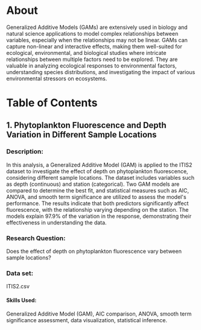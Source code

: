 # About
Generalized Additive Models (GAMs) are extensively used in biology and natural science applications to model complex relationships between variables, especially when the relationships may not be linear. GAMs can capture non-linear and interactive effects, making them well-suited for ecological, environmental, and biological studies where intricate relationships between multiple factors need to be explored. They are valuable in analyzing ecological responses to environmental factors, understanding species distributions, and investigating the impact of various environmental stressors on ecosystems.

# Table of Contents
## 1. Phytoplankton Fluorescence and Depth Variation in Different Sample Locations

### Description:
In this analysis, a Generalized Additive Model (GAM) is applied to the ITIS2 dataset to investigate the effect of depth on phytoplankton fluorescence, considering different sample locations. The dataset includes variables such as depth (continuous) and station (categorical). Two GAM models are compared to determine the best fit, and statistical measures such as AIC, ANOVA, and smooth term significance are utilized to assess the model's performance. The results indicate that both predictors significantly affect fluorescence, with the relationship varying depending on the station. The models explain 97.9% of the variation in the response, demonstrating their effectiveness in understanding the data.

### Research Question:
Does the effect of depth on phytoplankton fluorescence vary between sample locations?

### Data set:
ITIS2.csv

#### Skills Used:
Generalized Additive Model (GAM), AIC comparison, ANOVA, smooth term significance assessment, data visualization, statistical inference.








